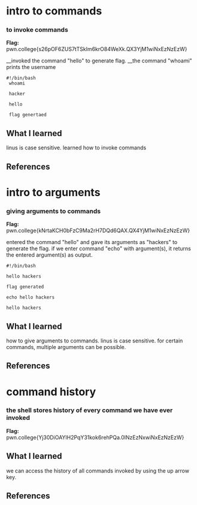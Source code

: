 # intro to commands

### to invoke commands

**Flag:** pwn.college{s26pOF6ZUS7tTSkIm6krO84WeXk.QX3YjM1wiNxEzNzEzW}

__invoked the command "hello" to generate flag.
__the command "whoami" prints the username
```
#!/bin/bash
 whoami
 
 hacker
 
 hello
 
 flag genertaed
```

## What I learned

linus is case sensitive.
learned how to invoke commands

## References

# intro to arguments

### giving arguments to commands

**Flag:** pwn.college{kNrtaKCH0bFzC9Ma2rH7DQd6QAX.QX4YjM1wiNxEzNzEzW}

entered the command "hello" and gave its arguments as "hackers" to generate the flag.
if we enter command "echo" with argument(s), it returns the entered argument(s) as output.

```
#!/bin/bash

hello hackers

flag generated

echo hello hackers

hello hackers
```

## What I learned

how to give arguments to commands.
linus is case sensitive.
for certain commands, multiple arguments can be possible.

## References

# command history

### the shell stores history of every command we have ever invoked

**Flag:** pwn.college{Yj30DiOAYlH2PqY31kok6rehPQa.0lNzEzNxwiNxEzNzEzW}


## What I learned

we can access the history of all commands invoked by using the up arrow key.

## References

